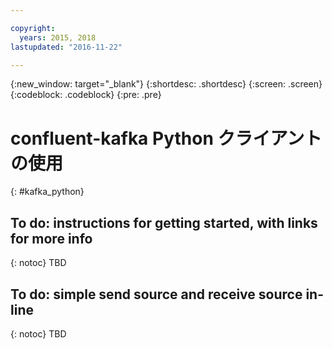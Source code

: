 ```yaml
---

copyright:
  years: 2015, 2018
lastupdated: "2016-11-22"

---
```


{:new_window: target="_blank"}
{:shortdesc: .shortdesc}
{:screen: .screen}
{:codeblock: .codeblock}
{:pre: .pre}

# confluent-kafka Python クライアントの使用
{: #kafka_python}

## To do: instructions for getting started, with links for more info
{: notoc}
TBD

## To do: simple send source and receive source in-line
{: notoc}
TBD
